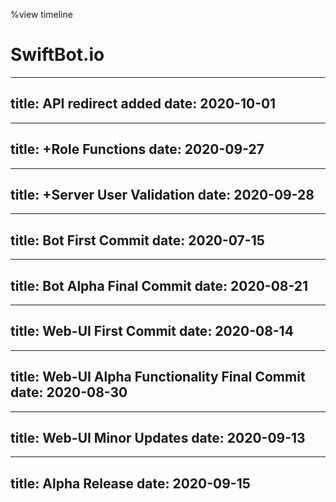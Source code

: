 %view timeline

# SwiftBot.io

---
title: API redirect added
date: 2020-10-01
---

---
title: +Role Functions
date: 2020-09-27
---

---
title: +Server User Validation
date: 2020-09-28
---

---
title: Bot First Commit
date: 2020-07-15
---

---
title: Bot Alpha Final Commit
date: 2020-08-21
---

---
title: Web-UI First Commit
date: 2020-08-14
---

---
title: Web-UI Alpha Functionality Final Commit
date: 2020-08-30
---

---
title: Web-UI Minor Updates
date: 2020-09-13
---

---
title: Alpha Release
date: 2020-09-15
---
